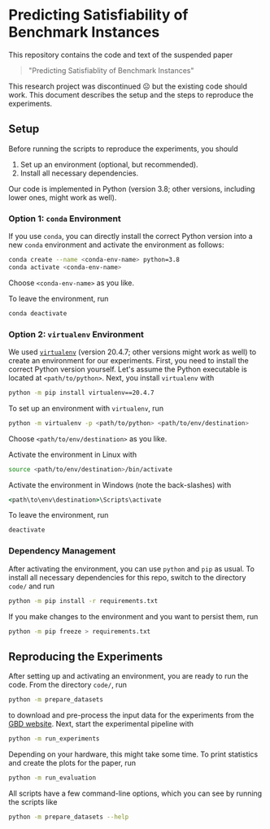 # Predicting Satisfiability of Benchmark Instances

This repository contains the code and text of the suspended paper

> "Predicting Satisfiablity of Benchmark Instances"

This research project was discontinued ☹️ but the existing code should work.
This document describes the setup and the steps to reproduce the experiments.

## Setup

Before running the scripts to reproduce the experiments, you should

1) Set up an environment (optional, but recommended).
2) Install all necessary dependencies.

Our code is implemented in Python (version 3.8; other versions, including lower ones, might work as well).

### Option 1: `conda` Environment

If you use `conda`, you can directly install the correct Python version into a new `conda` environment
and activate the environment as follows:

```bash
conda create --name <conda-env-name> python=3.8
conda activate <conda-env-name>
```

Choose `<conda-env-name>` as you like.

To leave the environment, run

```bash
conda deactivate
```

### Option 2: `virtualenv` Environment

We used [`virtualenv`](https://virtualenv.pypa.io/) (version 20.4.7; other versions might work as well) to create an environment for our experiments.
First, you need to install the correct Python version yourself.
Let's assume the Python executable is located at `<path/to/python>`.
Next, you install `virtualenv` with

```bash
python -m pip install virtualenv==20.4.7
```

To set up an environment with `virtualenv`, run

```bash
python -m virtualenv -p <path/to/python> <path/to/env/destination>
```

Choose `<path/to/env/destination>` as you like.

Activate the environment in Linux with

```bash
source <path/to/env/destination>/bin/activate
```

Activate the environment in Windows (note the back-slashes) with

```cmd
<path\to\env\destination>\Scripts\activate
```

To leave the environment, run

```bash
deactivate
```

### Dependency Management

After activating the environment, you can use `python` and `pip` as usual.
To install all necessary dependencies for this repo, switch to the directory `code/` and run

```bash
python -m pip install -r requirements.txt
```

If you make changes to the environment and you want to persist them, run

```bash
python -m pip freeze > requirements.txt
```

## Reproducing the Experiments

After setting up and activating an environment, you are ready to run the code.
From the directory `code/`, run

```bash
python -m prepare_datasets
```

to download and pre-process the input data for the experiments from the [GBD website](https://gbd.iti.kit.edu/).
Next, start the experimental pipeline with

```bash
python -m run_experiments
```

Depending on your hardware, this might take some time.
To print statistics and create the plots for the paper, run

```bash
python -m run_evaluation
```

All scripts have a few command-line options, which you can see by running the scripts like

```bash
python -m prepare_datasets --help
```
